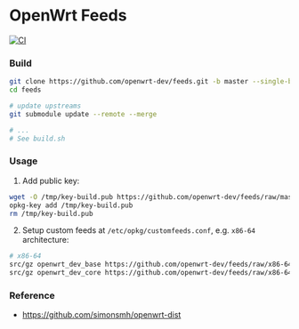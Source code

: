 # OpenWrt Feeds

[![CI](https://github.com/openwrt-dev/feeds/workflows/CI/badge.svg)](https://github.com/openwrt-dev/feeds)

### Build

```bash
git clone https://github.com/openwrt-dev/feeds.git -b master --single-branch --recurse-submodules -j4
cd feeds

# update upstreams
git submodule update --remote --merge

# ...
# See build.sh
```

### Usage

1. Add public key:
```bash
wget -O /tmp/key-build.pub https://github.com/openwrt-dev/feeds/raw/master/key-build.pub
opkg-key add /tmp/key-build.pub
rm /tmp/key-build.pub
```

2. Setup custom feeds at `/etc/opkg/customfeeds.conf`, e.g. `x86-64` architecture:
```bash
# x86-64
src/gz openwrt_dev_base https://github.com/openwrt-dev/feeds/raw/x86-64/base
src/gz openwrt_dev_core https://github.com/openwrt-dev/feeds/raw/x86-64/core
```

### Reference

- https://github.com/simonsmh/openwrt-dist
